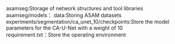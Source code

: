 asamseg:Storage of network structures and tool libraries  
asamseg/models：
data:Storing ASAM datasets  
experiments/segmentation/ca_unet_10/checkpoints:Store the model parameters for the CA-U-Net with a weight of 10  
requirement.txt：Store the operating environment  



